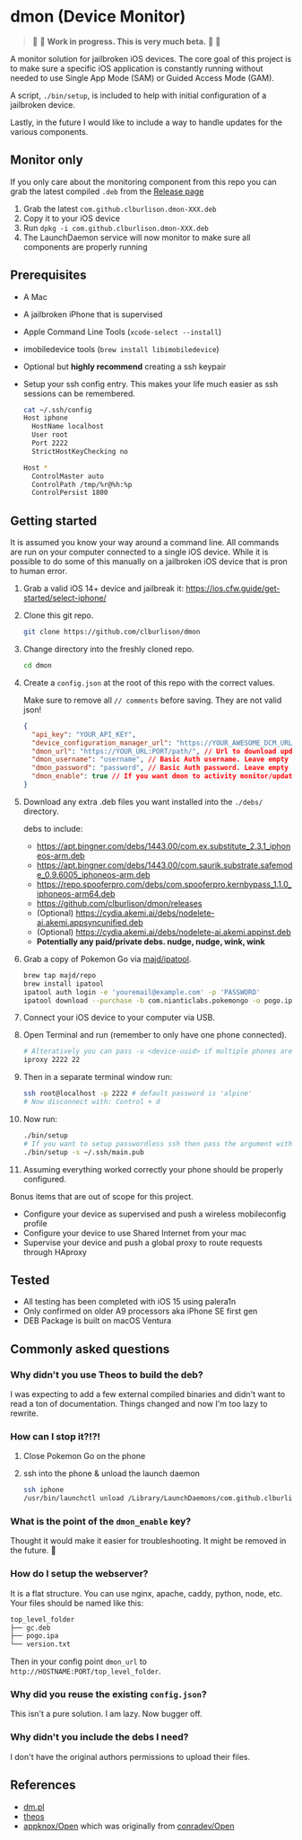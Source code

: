# dmon (Device Monitor)

> :construction_worker: :hammer: **Work in progress. This is very much beta.** :construction: :vertical_traffic_light:

A monitor solution for jailbroken iOS devices. The core goal of this project is to make sure a specific iOS application is constantly running without needed to use Single App Mode (SAM) or Guided Access Mode (GAM).

A script, `./bin/setup`, is included to help with initial configuration of a jailbroken device.

Lastly, in the future I would like to include a way to handle updates for the various components.

## Monitor only

If you only care about the monitoring component from this repo you can grab the latest compiled `.deb` from the [Release page](https://github.com/clburlison/dmon/releases)

1. Grab the latest `com.github.clburlison.dmon-XXX.deb`
1. Copy it to your iOS device
1. Run `dpkg -i com.github.clburlison.dmon-XXX.deb`
1. The LaunchDaemon service will now monitor to make sure all components are properly running

## Prerequisites

- A Mac
- A jailbroken iPhone that is supervised
- Apple Command Line Tools (`xcode-select --install`)
- imobiledevice tools (`brew install libimobiledevice`)
- Optional but **highly recommend** creating a ssh keypair
- Setup your ssh config entry. This makes your life much easier as ssh sessions can be remembered.

  ```sh
  cat ~/.ssh/config
  Host iphone
    HostName localhost
    User root
    Port 2222
    StrictHostKeyChecking no

  Host *
    ControlMaster auto
    ControlPath /tmp/%r@%h:%p
    ControlPersist 1800
  ```

## Getting started

It is assumed you know your way around a command line. All commands are run on your computer connected to a single iOS device. While it is possible to do some of this manually on a jailbroken iOS device that is pron to human error.

1. Grab a valid iOS 14+ device and jailbreak it: https://ios.cfw.guide/get-started/select-iphone/
1. Clone this git repo.

   ```sh
   git clone https://github.com/clburlison/dmon
   ```

1. Change directory into the freshly cloned repo.

   ```sh
   cd dmon
   ```

1. Create a `config.json` at the root of this repo with the correct values.

   Make sure to remove all `// comments` before saving. They are not valid json!

   ```json
   {
     "api_key": "YOUR_API_KEY",
     "device_configuration_manager_url": "https://YOUR_AWESOME_DCM_URL",
     "dmon_url": "https://YOUR_URL:PORT/path/", // Url to download update files from
     "dmon_username": "username", // Basic Auth username. Leave empty if not used
     "dmon_password": "password", // Basic Auth password. Leave empty if not used
     "dmon_enable": true // If you want dmon to activity monitor/update. Might remove this key in the future
   }
   ```

1. Download any extra .deb files you want installed into the `./debs/` directory.

   debs to include:

   - https://apt.bingner.com/debs/1443.00/com.ex.substitute_2.3.1_iphoneos-arm.deb
   - https://apt.bingner.com/debs/1443.00/com.saurik.substrate.safemode_0.9.6005_iphoneos-arm.deb
   - https://repo.spooferpro.com/debs/com.spooferpro.kernbypass_1.1.0_iphoneos-arm64.deb
   - https://github.com/clburlison/dmon/releases
   - (Optional) https://cydia.akemi.ai/debs/nodelete-ai.akemi.appsyncunified.deb
   - (Optional) https://cydia.akemi.ai/debs/nodelete-ai.akemi.appinst.deb
   - **Potentially any paid/private debs. nudge, nudge, wink, wink**

1. Grab a copy of Pokemon Go via [majd/ipatool](https://github.com/majd/ipatool).

   ```sh
   brew tap majd/repo
   brew install ipatool
   ipatool auth login -e 'youremail@example.com' -p 'PASSWORD'
   ipatool download --purchase -b com.nianticlabs.pokemongo -o pogo.ipa
   ```

1. Connect your iOS device to your computer via USB.
1. Open Terminal and run (remember to only have one phone connected).

   ```sh
   # Alteratively you can pass -u <device-uuid> if multiple phones are connected
   iproxy 2222 22
   ```

1. Then in a separate terminal window run:

   ```sh
   ssh root@localhost -p 2222 # default password is 'alpine'
   # Now disconnect with: Control + d
   ```

1. Now run:

   ```sh
   ./bin/setup
   # If you want to setup passwordless ssh then pass the argument with the path to your public key
   ./bin/setup -s ~/.ssh/main.pub
   ```

1. Assuming everything worked correctly your phone should be properly configured.

Bonus items that are out of scope for this project.

- Configure your device as supervised and push a wireless mobileconfig profile
- Configure your device to use Shared Internet from your mac
- Supervise your device and push a global proxy to route requests through HAproxy

## Tested

- All testing has been completed with iOS 15 using palera1n
- Only confirmed on older A9 processors aka iPhone SE first gen
- DEB Package is built on macOS Ventura

## Commonly asked questions

### Why didn't you use Theos to build the deb?

I was expecting to add a few external compiled binaries and didn't want to read a ton of documentation. Things changed and now I'm too lazy to rewrite.

### How can I stop it?!?!

1. Close Pokemon Go on the phone
2. ssh into the phone & unload the launch daemon

   ```sh
   ssh iphone
   /usr/bin/launchctl unload /Library/LaunchDaemons/com.github.clburlison.dmon.plist
   ```

### What is the point of the `dmon_enable` key?

Thought it would make it easier for troubleshooting. It might be removed in the future. :shrug:

### How do I setup the webserver?

It is a flat structure. You can use nginx, apache, caddy, python, node, etc. Your files should be named like this:

```sh
top_level_folder
├── gc.deb
├── pogo.ipa
└── version.txt
```

Then in your config point `dmon_url` to `http://HOSTNAME:PORT/top_level_folder`.

### Why did you reuse the existing `config.json`?

This isn't a pure solution. I am lazy. Now bugger off.

### Why didn't you include the debs I need?

I don't have the original authors permissions to upload their files.

## References

- [dm.pl](https://github.com/theos/dm.pl)
- [theos](https://theos.dev)
- [appknox/Open](https://github.com/appknox/Open) which was originally from [conradev/Open](https://github.com/conradev/Open)

